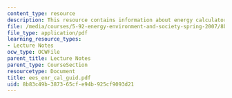 ```yaml
---
content_type: resource
description: This resource contains information about energy calculator guidance.
file: /media/courses/5-92-energy-environment-and-society-spring-2007/8b83c49b387365cfe94b925cf9093d21_ees_enr_cal_guid.pdf
file_type: application/pdf
learning_resource_types:
- Lecture Notes
ocw_type: OCWFile
parent_title: Lecture Notes
parent_type: CourseSection
resourcetype: Document
title: ees_enr_cal_guid.pdf
uid: 8b83c49b-3873-65cf-e94b-925cf9093d21
---
```

